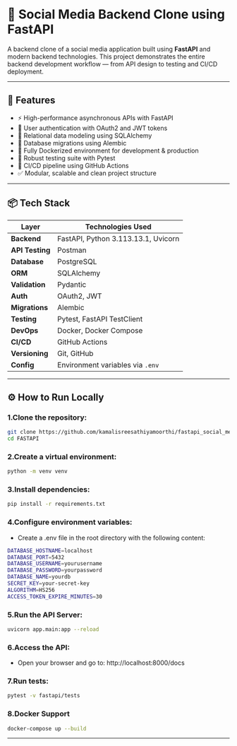 # 📱 Social Media Backend Clone using FastAPI

A backend clone of a social media application built using **FastAPI** and modern backend technologies. This project demonstrates the entire backend development workflow — from API design to testing and CI/CD deployment.

---

## 🚀 Features

- ⚡ High-performance asynchronous APIs with FastAPI  
- 🔐 User authentication with OAuth2 and JWT tokens  
- 🧱 Relational data modeling using SQLAlchemy  
- 🔄 Database migrations using Alembic  
- 🐳 Fully Dockerized environment for development & production  
- 🧪 Robust testing suite with Pytest  
- 🔄 CI/CD pipeline using GitHub Actions  
- ✅ Modular, scalable and clean project structure  

---

## 📦 Tech Stack

| Layer         | Technologies Used              |
|---------------|--------------------------------|
| **Backend**    | FastAPI, Python 3.113.13.1, Uvicorn  |
| **API Testing**| Postman                        |
| **Database**   | PostgreSQL                     |
| **ORM**        | SQLAlchemy                     |
| **Validation** | Pydantic                       |
| **Auth**       | OAuth2, JWT                    |
| **Migrations** | Alembic                        |
| **Testing**    | Pytest, FastAPI TestClient     |
| **DevOps**     | Docker, Docker Compose         |
| **CI/CD**      | GitHub Actions                 |
| **Versioning** | Git, GitHub                    |
| **Config**     | Environment variables via `.env` |

---

## ⚙️ How to Run Locally

### 1.Clone the repository:
```bash
git clone https://github.com/kamalisreesathiyamoorthi/fastapi_social_media.git
cd FASTAPI
```

### 2.Create a virtual environment:
```bash
python -m venv venv
```

### 3.Install dependencies:
```bash
pip install -r requirements.txt
```

### 4.Configure environment variables:

- Create a .env file in the root directory with the following content:
```bash
DATABASE_HOSTNAME=localhost
DATABASE_PORT=5432
DATABASE_USERNAME=yourusername
DATABASE_PASSWORD=yourpassword
DATABASE_NAME=yourdb
SECRET_KEY=your-secret-key
ALGORITHM=HS256
ACCESS_TOKEN_EXPIRE_MINUTES=30
```

### 5.Run the API Server:
```bash
uvicorn app.main:app --reload
```

### 6.Access the API:
- Open your browser and go to: http://localhost:8000/docs

### 7.Run tests:
```bash
pytest -v fastapi/tests
```

### 8.Docker Support
```bash
docker-compose up --build
```
---








